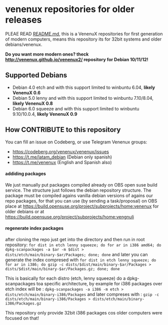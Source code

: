 # venenux repositories for older releases

PLEAE READ [README.md](README.md), this is a VenenuX repositories for first generation of modern computers, 
means this repository its for 32bit systems and older debians/venenux.

**Do you want more modern ones? theck http://venenux.github.io/venenux2/ repository for Debian 10/11/12!**

## Supported Debians

* Debian 4.0 etch and with this support limited to winbuntu 6.04, **likely VenenuX 0.6**
* Debian 5.0 lenny and with this support limited to winbuntu 7.10/8.04, **likely VenenuX 0.8**
* Debian 6.0 squeeze and with this support limited to winbuntu 9.10/10.0.4, **likely VenenuX 0.9**

## How CONTRIBUTE to this repository

You can fill an issue on Codeberg, or use Telegram Venenux groups:

* https://codeberg.org/venenux/venenux/issues
* https://t.me/latam_debian (Debian only spanish)
* https://t.me/venenux (English and Spanish also)

#### addiding packages

We just manually put packages compiled already on OBS open suse build service.
The structure just follows the debian repository structure.
The package must be compiled agains vanilla debian versions of agains our repo packages, 
for that you can use (by sending a task/proposal) on OBS 
place at https://build.opensuse.org/project/subprojects/home:venenux for older 
debians or at https://build.opensuse.org/project/subprojects/home:vengnuli

#### regenerate index packages

after cloning the repo just get into the directory and then run in root repository:
`for dist in etch lenny squeeze; do for ar in i386 amd64; do dpkg-scanpackages -a $ar -m $dist > dists/etch/main/binary-$ar/Packages; done; done`
and later you can generate the index compresed with
`for dist in etch lenny squeeze; do for ar in i386; do gzip -c dists/$dist/main/binary-$ar/Packages > dists/$dist/main/binary-$ar/Packages.gz; done; done`

This is basically for each distro (etch, lenny squeeze) do a dpkg-scanpackages toa specific architecture, 
by example for i386 packages over etch index will be :
`dpkg-scanpackages -a i386 -m etch > dists/etch/main/binary-i386/Packages`
and later compreses with :
`gzip -c dists/etch/main/binary-i386/Packages > dists/etch/main/binary-i386/Packages.gz`

This repository only provide 32bit i386 packages cos older computers were focused on that!
